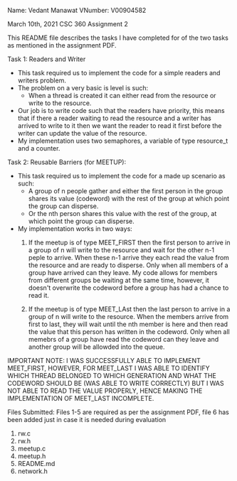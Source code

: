 Name: Vedant Manawat
VNumber: V00904582

March 10th, 2021
CSC 360 Assignment 2

This README file describes the tasks I have completed for of the two tasks as mentioned in the assignment PDF.

Task 1: Readers and Writer

- This task required us to implement the code for a simple readers and writers problem.
- The problem on a very basic is level is such:
    - When a thread is created it can either read from the resource or write to the resource. 
- Our job is to write code such that the readers have priority, this means that if there a reader waiting to read the resource and a writer has arrived to write to it then we want the reader to read it first before the writer can update the value of the resource. 
- My implementation uses two semaphores, a variable of type resource_t and a counter.


Task 2: Reusable Barriers (for MEETUP):

- This task required us to implement the code for a made up scenario as such:
    - A group of n people gather and either the first person in the group shares its value (codeword) with the rest of the group at which point the group can disperse.
    - Or the nth person shares this value with the rest of the group, at which point the group can disperse. 
- My implementation works in two ways:
    1. If the meetup is of type MEET_FIRST then the first person to arrive in a group of n will write to the resource and wait for the other n-1 peple to arrive. When these n-1 arrive they each read the value from the resource and are ready to disperse. Only when all members of a group have arrived can they leave. My code allows for members from different groups be waiting at the same time, however, it doesn't overwrite the codeword before a group has had a chance to read it. 
    
    2. If the meetup is of type MEET_LAst then the last person to arrive in a group of n will write to the resource. When the members arrive from first to last, they will wait until the nth member is here and then read the value that this person has written in the codeword. Only when all memebrs of a group have read the codeword can they leave and another group will be allowded into the queue. 

IMPORTANT NOTE: I WAS SUCCESSFULLY ABLE TO IMPLEMENT MEET_FIRST, HOWEVER, FOR MEET_LAST I WAS ABLE TO IDENTIFY WHICH THREAD BELONGED TO WHICH GENERATION AND WHAT THE CODEWORD SHOULD BE (WAS ABLE TO WRITE CORRECTLY) BUT I WAS NOT ABLE TO READ THE VALUE PROPERLY, HENCE MAKING THE IMPLEMENTATION OF MEET_LAST INCOMPLETE. 


Files Submitted: Files 1-5 are required as per the assignment PDF, file 6 has been added just in case it is needed during evaluation 
1. rw.c
2. rw.h
3. meetup.c
4. meetup.h
5. README.md
6. network.h
